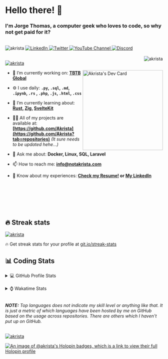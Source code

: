 # Hello there! 👋

### I'm Jorge Thomas, a computer geek who loves to code, so why not get paid for it?

</br>

<div align="left">
<img src="https://komarev.com/ghpvc/?username=akrista&label=Profile%20views&color=0e75b6&style=flat" alt="akrista" />
  <a href="https://www.linkedin.com/in/akrista/">
    <img
      src="https://img.shields.io/static/v1?logo=linkedin&style=flat&color=0072b1&label=LinkedIn&message=%E2%9B%B3"
      alt="LinkedIn"
    />
  </a>
  <a href="https://twitter.com/akristax">
    <img
      src="https://img.shields.io/badge/follow-%40akristax-1DA1F2?logo=twitter&style=flat&label=Twitter&color=0072b1&logoColor=ffffff"
      alt="Twitter"
    />
  </a>
    <a href="https://www.youtube.com/channel/UCXJa_ZGSEtalwFNbsupmjtg">
<img alt="YouTube Channel" src="https://img.shields.io/youtube/channel/subscribers/UCXJa_ZGSEtalwFNbsupmjtg?style=flat&color=0072b1&logoColor=ffffff&logo=youtube&label=Youtube">
  </a>
      <a href="https://discordapp.com/users/Akrista#1410">
<img alt="Discord" src="https://img.shields.io/discord/354241190947717120?style=flat&color=0072b1&logoColor=ffffff&logo=discord&label=Discord">
  </a>
<!--   <a href="https://www.threads.net/@notakrista"> -->
<!--     <img src="https://thread-count.vercel.app/thread-count/notakrista" alt="Akrista's Threads Account"> -->
<!-- </a> -->
  </br>
  </br>
  <a href="https://discordapp.com/users/Akrista#1410">
  <img align="right" src="https://lanyard.cnrad.dev/api/130525871277735937" alt="akrista" />
  </a>

  <p align="left">
  <a href="https://github.com/ryo-ma/github-profile-trophy">
  <img src="https://github-profile-trophy.vercel.app/?username=akrista&theme=gruvbox&no-bg=true&row=2&column=3&no-frame=true" alt="akrista" />
  </a>
  </p>

<!--   <a href="https://github.com/kittinan/spotify-github-profile" target="_blank"> -->
<!-- <img -->
<!--       width="256" -->
<!--       align="right" -->
<!--       src="https://spotify-github-profile.vercel.app/api/view?uid=21ca7hmfvx4lpeb37y7fs2vpq&cover_image=true&theme=default&show_offline=false&background_color=121212&interchange=false" -->
<!--       alt="Akrista's Spotify" -->
<!--     /> -->
<!-- </a> -->

<a href="https://app.daily.dev/akrista"><img src="https://api.daily.dev/devcards/v2/nQnOqdJn5BJngPoIsO4MP.png?type=default&r=hj6" width="256" align="right" alt="Akrista's Dev Card"/></a>

- 🔭 I’m currently working on: **[TBTB Global](https://tbtb.global/)**

- ⚙️ I use daily: **`.py`, `.sql`, `.md`, `.ipynb`, `.rs` , `.php`, `.js`, `.html`, `.css`**

- 🌱 I’m currently learning about: **[Rust](https://github.com/rust-lang/rust), [Zig](https://github.com/ziglang/zig), [SvelteKit](https://kit.svelte.dev/)**

- 👨‍💻 All of my projects are available at: **[https://github.com/Akrista](https://github.com/Akrista?tab=repositories)** _(It sure needs to be updated hehe...)_

- 💬 Ask me about: **Docker, Linux, SQL, Laravel**

- 📫 How to reach me: **info@notakrista.com**

- 📄 Know about my experiences: **[Check my Resume!](https://drive.google.com/file/d/1bDduXngJVVVsnUU1-Z36JSxIotYRIbOf/view?usp=drive_link) or [My LinkedIn](https://linkedin.com/in/akrista/)**

</br>
</br>
</br>
</br>
</br>

## 🔥 Streak stats

<a href="https://github.com/DenverCoder1/github-readme-streak-stats">
<img src="https://github-readme-streak-stats.herokuapp.com/?user=akrista&theme=gruvbox" alt="akrista" />
</a>

<p>🔥 Get streak stats for your profile at <a href="https://git.io/streak-stats">git.io/streak-stats</a></p>

## 📊 Coding Stats

<details>
<summary>💻 GitHub Profile Stats</summary>

</br>

<a href="https://github.com/anuraghazra/github-readme-stats">
<img src="https://github-readme-stats.vercel.app/api?username=akrista&show_icons=true&locale=en&theme=gruvbox" alt="Akrista's Github Stats" />
</a>

<a href="https://github.com/anuraghazra/github-readme-stats">
<img src="https://github-readme-stats.vercel.app/api/top-langs/?username=akrista&show_icons=true&locale=en&theme=gruvbox&layout=compact" alt="Most Used Languages" />
</a>

</details>

</br>

<details>
<summary>⌚ Wakatime Stats</summary>

</br>

<a href="https://github.com/anuraghazra/github-readme-stats">
<img src="https://github-readme-stats.vercel.app/api/wakatime?username=akrista&show_icons=true&locale=en&layout=compact&theme=gruvbox" alt="akrista" />
</a>

</br>

<!--START_SECTION:waka-->
![Code Time](http://img.shields.io/badge/Code%20Time-9%2C323%20hrs%2052%20mins-blue)

![Lines of code](https://img.shields.io/badge/From%20Hello%20World%20I%27ve%20Written-34.5%20million%20lines%20of%20code-blue)

**🐱 My GitHub Data** 

> 📦 516.1 kB Used in GitHub's Storage 
 > 
> 🏆 196 Contributions in the Year 2025
 > 
> 💼 Opted to Hire
 > 
> 📜 111 Public Repositories 
 > 
> 🔑 38 Private Repositories 
 > 
**I'm an Early 🐤** 

```text
🌞 Morning                2112 commits        █████░░░░░░░░░░░░░░░░░░░░   19.12 % 
🌆 Daytime                4056 commits        █████████░░░░░░░░░░░░░░░░   36.72 % 
🌃 Evening                4557 commits        ██████████░░░░░░░░░░░░░░░   41.25 % 
🌙 Night                  322 commits         █░░░░░░░░░░░░░░░░░░░░░░░░   02.91 % 
```
📅 **I'm Most Productive on Monday** 

```text
Monday                   2299 commits        █████░░░░░░░░░░░░░░░░░░░░   20.81 % 
Tuesday                  1639 commits        ████░░░░░░░░░░░░░░░░░░░░░   14.84 % 
Wednesday                1846 commits        ████░░░░░░░░░░░░░░░░░░░░░   16.71 % 
Thursday                 905 commits         ██░░░░░░░░░░░░░░░░░░░░░░░   08.19 % 
Friday                   1429 commits        ███░░░░░░░░░░░░░░░░░░░░░░   12.94 % 
Saturday                 952 commits         ██░░░░░░░░░░░░░░░░░░░░░░░   08.62 % 
Sunday                   1977 commits        ████░░░░░░░░░░░░░░░░░░░░░   17.90 % 
```


📊 **This Week I Spent My Time On** 

```text
🕑︎ Time Zone: America/Caracas

💬 Programming Languages: 
Other                    114 hrs 35 mins     ██████████████████░░░░░░░   73.39 % 
SQL                      22 hrs 23 mins      ████░░░░░░░░░░░░░░░░░░░░░   14.34 % 
PHP                      10 hrs 18 mins      ██░░░░░░░░░░░░░░░░░░░░░░░   06.60 % 
JSON                     3 hrs 45 mins       █░░░░░░░░░░░░░░░░░░░░░░░░   02.40 % 
Bash                     1 hr 46 mins        ░░░░░░░░░░░░░░░░░░░░░░░░░   01.14 % 

🔥 Editors: 
Google Calendar          89 hrs 54 mins      ██████████████░░░░░░░░░░░   57.58 % 
Cursor                   39 hrs 43 mins      ██████░░░░░░░░░░░░░░░░░░░   25.44 % 
Excel                    23 hrs 17 mins      ████░░░░░░░░░░░░░░░░░░░░░   14.91 % 
Neovim                   2 hrs 52 mins       ░░░░░░░░░░░░░░░░░░░░░░░░░   01.84 % 
VS Code                  21 mins             ░░░░░░░░░░░░░░░░░░░░░░░░░   00.23 % 

💻 Operating System: 
Unknown OS               89 hrs 54 mins      ██████████████░░░░░░░░░░░   57.58 % 
Windows                  55 hrs 46 mins      █████████░░░░░░░░░░░░░░░░   35.72 % 
Linux                    10 hrs 27 mins      ██░░░░░░░░░░░░░░░░░░░░░░░   06.69 % 
```

**I Mostly Code in PHP** 

```text
PHP                      15 repos            █████░░░░░░░░░░░░░░░░░░░░   20.55 % 
TypeScript               4 repos             █░░░░░░░░░░░░░░░░░░░░░░░░   05.48 % 
Astro                    3 repos             █░░░░░░░░░░░░░░░░░░░░░░░░   04.11 % 
Blade                    3 repos             █░░░░░░░░░░░░░░░░░░░░░░░░   04.11 % 
Rust                     3 repos             █░░░░░░░░░░░░░░░░░░░░░░░░   04.11 % 
```




 Last Updated on 12/10/2025 00:36:02 UTC
<!--END_SECTION:waka-->

**These Readme stats are generated using github action [awesome-readme-stats](https://github.com/anmol098/waka-readme-stats)**

</details>

</br>

_**NOTE:** Top languages does not indicate my skill level or anything like that. It is just a metric of which languages have been hosted by me on GitHub based on the usage across repositories. There are others which I haven't put up on GitHub._

</br>

<a href="https://github.com/ashutosh00710/github-readme-activity-graph">
<img src="https://github-readme-activity-graph.vercel.app/graph?username=Akrista&theme=gruvbox" alt="akrista" />
</a>

</br>

[![An image of @akrista's Holopin badges, which is a link to view their full Holopin profile](https://holopin.me/akrista)](https://holopin.io/@akrista)

